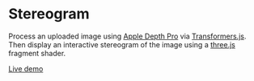 # Stereogram

Process an uploaded image using [Apple Depth Pro](https://huggingface.co/onnx-community/DepthPro-ONNX)
via [Transformers.js](https://huggingface.co/docs/transformers.js/main/en/index).
Then display an interactive stereogram of the image using a [three.js](https://threejs.org/) fragment shader.

[Live demo](https://rectalogic.com/stereogram/)